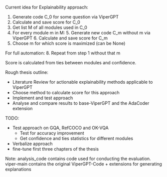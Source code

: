 Current idea for Explainability approach:
1. Generate code C_0 for some question via ViperGPT
2. Calculate and save score for C_0
3. Get list M of all modules used in C_0
4. For every module m in M:
	5. Generate new code C_m without m via ViperGPT 
	6. Calculate and save score for C_m
7. Choose m for which score is maximized (can be None)

For full automation:
8. Repeat from step 1 without that m

Score is calculated from ties between modules and confidence.


Rough thesis outline:
- Literature Review for actionable explainability methods applicable to ViperGPT
- Choose method to calculate score for this approach
- Implement and test approach
- Analyse and compare results to base-ViperGPT and the AdaCoder extension


TODO:
- Test approach on GQA, RefCOCO and OK-VQA
  - Test for accuracy improvement
  - Get confidence and ties statistics for different modules
- Verbalize approach
- fine-tune first three chapters of the thesis 

Note:
analysis_code contains code used for conducting the evaluation.
viper-main contains the original ViperGPT-Code + extensions for generating explanations
